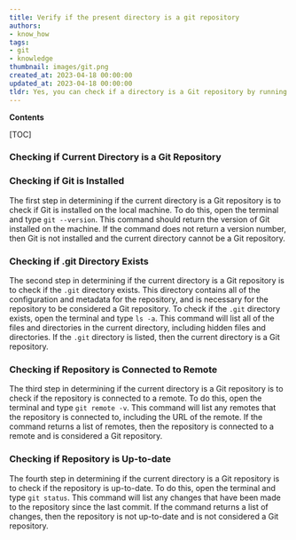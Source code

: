 ```yaml
---
title: Verify if the present directory is a git repository
authors:
- know_how
tags:
- git
- knowledge
thumbnail: images/git.png
created_at: 2023-04-18 00:00:00
updated_at: 2023-04-18 00:00:00
tldr: Yes, you can check if a directory is a Git repository by running the command `git rev-parse --is-inside-work-tree`.
---
```


**Contents**

[TOC]

### Checking if Current Directory is a Git Repository

### Checking if Git is Installed

The first step in determining if the current directory is a Git repository is to check if Git is installed on the local machine. To do this, open the terminal and type `git --version`. This command should return the version of Git installed on the machine. If the command does not return a version number, then Git is not installed and the current directory cannot be a Git repository.

### Checking if .git Directory Exists

The second step in determining if the current directory is a Git repository is to check if the `.git` directory exists. This directory contains all of the configuration and metadata for the repository, and is necessary for the repository to be considered a Git repository. To check if the `.git` directory exists, open the terminal and type `ls -a`. This command will list all of the files and directories in the current directory, including hidden files and directories. If the `.git` directory is listed, then the current directory is a Git repository.

### Checking if Repository is Connected to Remote

The third step in determining if the current directory is a Git repository is to check if the repository is connected to a remote. To do this, open the terminal and type `git remote -v`. This command will list any remotes that the repository is connected to, including the URL of the remote. If the command returns a list of remotes, then the repository is connected to a remote and is considered a Git repository.

### Checking if Repository is Up-to-date

The fourth step in determining if the current directory is a Git repository is to check if the repository is up-to-date. To do this, open the terminal and type `git status`. This command will list any changes that have been made to the repository since the last commit. If the command returns a list of changes, then the repository is not up-to-date and is not considered a Git repository.

